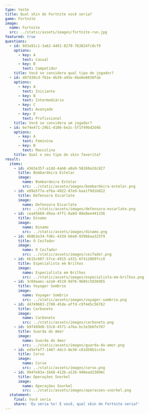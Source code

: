 ```yaml
---
type: teste
title: Qual skin do Fortnite você seria?
game: Fortnite
image:
  name: Fortnite
  src: ../static/assets/images/fortnite-run.jpg
featured: true
questions:
  - id: 603a91c1-3a62-4491-8270-763824fc8cf9
    options:
      - key: A
        text: Casual
      - key: B
        text: Competidor
    title: Você se considera qual tipo de jogador?
  - id: d8fd30cd-f61e-4b39-a95e-bbe8e6030fab
    options:
      - key: A
        text: Iniciante
      - key: B
        text: Intermediário
      - key: C
        text: Avançado
      - key: D
        text: Profissional
    title: Você se considera um jogador?
  - id: 6e74e471-29b1-4106-be2c-5f1f49bd2d4b
    options:
      - key: A
        text: Feminina
      - key: B
        text: Masculina
    title: Qual o seu tipo de skin favorita?
result:
  items:
    - id: e563e357-a1dd-4ab8-a8a9-58269a2dc827
      title: Bombardeira Estelar
      image:
        name: Bombardeira Estelar
        src: ../static/assets/images/bombardeira-estelar.png
    - id: e89a5f7a-efba-4922-87e9-baa1f9d1b822
      title: Defensora Escarlate
      image:
        name: Defensora Escarlate
        src: ../static/assets/images/defensora-escarlate.png
    - id: cea45669-d9aa-4ff1-8a9d-80e8ee441336
      title: Dinamo
      image:
        name: Dinamo
        src: ../static/assets/images/dinamo.png
    - id: 0b0b3e34-fd6c-433d-b6e0-939b6aa325f9
      title: O Ceifador
      image:
        name: O Ceifador
        src: ../static/assets/images/ceifador.png
    - id: 6b15c607-57ce-4915-a331-6f412069fcc8
      title: Especialista em Brilhos
      image:
        name: Especialista em Brilhos
        src: ../static/assets/images/especialista-em-brilhos.png
    - id: 3c69aaec-a2a9-4519-9d76-9b05c58369b5
      title: Voyager Sombrio
      image:
        name: Voyager Sombrio
        src: ../static/assets/images/voyager-sombrio.png
    - id: d4749683-2788-45de-affd-c9f445c56762
      title: Carboneto
      image:
        name: Carboneto
        src: ../static/assets/images/carboneto.png
    - id: b9f499d8-33c8-4571-a7ba-bc2e3b6fe767
      title: Guarda do Amor
      image:
        name: Guarda do Amor
        src: ../static/assets/images/guarda-do-amor.png
    - id: e45efef7-1467-4dc3-8e30-c61d50b1cc5e
      title: Corvo
      image:
        name: Corvo
        src: ../static/assets/images/corvo.png
    - id: 9947e03a-1b68-412b-a126-948ead23890c
      title: Operações Snorkel
      image:
        name: Operações Snorkel
        src: ../static/assets/images/operacoes-snorkel.png
  statement:
    final: Você seria
    share: 'Eu seria %s! E você, qual skin do Fortnite seria?'
---
```


